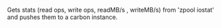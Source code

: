 Gets stats (read ops, write ops, readMB/s , writeMB/s) from 'zpool iostat' and pushes them to a carbon instance.
